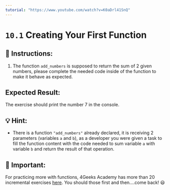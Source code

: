 ```yaml
---
tutorial: "https://www.youtube.com/watch?v=K0aDrl41SnQ"
---
```


# `10.1` Creating Your First Function

## 📝 Instructions:

1. The function `add_numbers` is supposed to return the sum of 2 given numbers, please
complete the needed code inside of the function to make it behave as expected.

## Expected Result:

The exercise should print the number 7 in the console.

## 💡 Hint:

+ There is a function `"add_numbers"` already declared, it is receiving 2 parameters
(variables `a` and `b`),  as a developer you were given a task to fill the
function content with the code needed to sum variable `a` with variable `b` and
return the result of that operation.

## :mag_right: Important:

For practicing more with functions, 4Geeks Academy has more than 20 incremental exercises [here](https://github.com/4GeeksAcademy/python-functions-programming-exercises). 
You should those first and then....come back! :smiley: 


